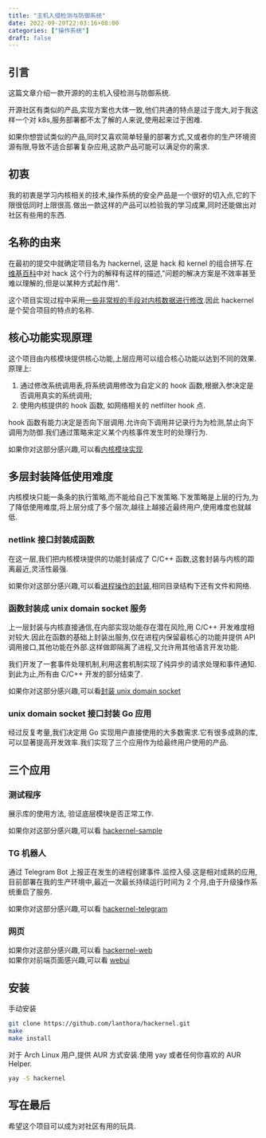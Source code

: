 ```yaml
---
title: "主机入侵检测与防御系统"
date: 2022-09-20T22:03:16+08:00
categories: ["操作系统"]
draft: false
---
```


## 引言

这篇文章介绍一款开源的的主机入侵检测与防御系统.

开源社区有类似的产品,实现方案也大体一致,他们共通的特点是过于庞大,对于我这样一个对 k8s,服务部署都不太了解的人来说,使用起来过于困难.

如果你想尝试类似的产品,同时又喜欢简单轻量的部署方式,又或者你的生产环境资源有限,导致不适合部署复杂应用,这款产品可能可以满足你的需求.

## 初衷

我的初衷是学习内核相关的技术,操作系统的安全产品是一个很好的切入点,它的下限很低同时上限很高.做出一款这样的产品可以检验我的学习成果,同时还能做出对社区有些用的东西.

## 名称的由来

在最初的提交中就确定项目名为 hackernel, 这是 hack 和 kernel 的组合拼写.在[维基百科](https://en.wikipedia.org/wiki/Kludge#Computer_science)中对 hack 这个行为的解释有这样的描述,"问题的解决方案是不效率甚至难以理解的,但是以某种方式起作用".

这个项目实现过程中采用[一些非常规的手段对内核数据进行修改](/posts/disable-kernel-memory-write-protection/).因此 hackernel 是个契合项目的特点的名称.

## 核心功能实现原理

这个项目由内核模块提供核心功能,上层应用可以组合核心功能以达到不同的效果.原理上:

1. 通过修改系统调用表,将系统调用修改为自定义的 hook 函数,根据入参决定是否调用真实的系统调用; 
2. 使用内核提供的 hook 函数, 如网络相关的 netfilter hook 点.

hook 函数有能力决定是否向下层调用.允许向下调用并记录行为为检测,禁止向下调用为防御.我们通过策略来定义某个内核事件发生时的处理行为.

如果你对这部分感兴趣,可以看[内核模块实现](https://github.com/lanthora/hackernel/tree/master/core/kernel-space)

## 多层封装降低使用难度

内核模块只能一条条的执行策略,而不能给自己下发策略.下发策略是上层的行为,为了降低使用难度,将上层分成了多个层次,越往上越接近最终用户,使用难度也就越低.

### netlink 接口封装成函数

在这一层,我们把内核模块提供的功能封装成了 C/C++ 函数,这套封装与内核的距离最近,灵活性最强.

如果你对这部分感兴趣,可以看[进程操作的封装](https://github.com/lanthora/hackernel/tree/master/core/user-space/process),相同目录结构下还有文件和网络.

### 函数封装成 unix domain socket 服务

上一层封装与内核直接通信,在内部实现功能存在潜在风险,用 C/C++ 开发难度相对较大.因此在函数的基础上封装出服务,仅在进程内保留最核心的功能并提供 API 调用接口,其他功能在外部.这样做即隔离了进程,又允许用其他语言开发功能.

我们开发了一套事件处理机制,利用这套机制实现了纯异步的请求处理和事件通知.到此为止,所有由 C/C++ 开发的部分结束了.

如果你对这部分感兴趣,可以看[封装 unix domain socket](https://github.com/lanthora/hackernel/tree/master/core/user-space/ipc)

### unix domain socket 接口封装 Go 应用

经过反复考量,我们决定用 Go 实现用户直接使用的大多数需求.它有很多成熟的库,可以显著提高开发效率.我们实现了三个应用作为给最终用户使用的产品.

## 三个应用

### 测试程序

展示库的使用方法, 验证底层模块是否正常工作.

如果你对这部分感兴趣,可以看 [hackernel-sample](https://github.com/lanthora/hackernel/tree/master/apps/cmd/sample)

### TG 机器人

通过 Telegram Bot 上报正在发生的进程创建事件.监控入侵.这是相对成熟的应用,目前部署在我的生产环境中,最近一次最长持续运行时间为 2 个月,由于升级操作系统重启了服务.

如果你对这部分感兴趣,可以看 [hackernel-telegram](https://github.com/lanthora/hackernel/tree/master/apps/cmd/telegram)

### 网页

如果你对这部分感兴趣,可以看 [hackernel-web](https://github.com/lanthora/hackernel/tree/master/apps/cmd/web)  
如果你对前端页面感兴趣,可以看 [webui](https://github.com/lanthora/hackernel/tree/master/webui)

## 安装

手动安装

```bash
git clone https://github.com/lanthora/hackernel.git
make
make install
```

对于 Arch Linux 用户,提供 AUR 方式安装.使用 yay 或者任何你喜欢的 AUR Helper.

```bash
yay -S hackernel
```

## 写在最后

希望这个项目可以成为对社区有用的玩具.

